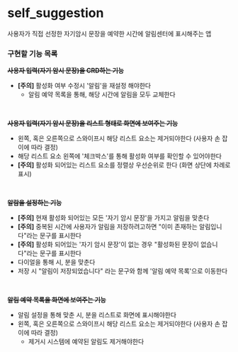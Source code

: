 # self_suggestion

사용자가 직접 선정한 자기암시 문장을 예약한 시간에 알림센터에 표시해주는 앱



### 구현할 기능 목록

~~**사용자 입력(자기 암시 문장)을 CRD하는 기능**~~
+ **[주의]** 활성화 여부 수정시 '알림'을 재설정 해야한다
  + 알림 예약 목록을 통해, 해당 시간에 알림을 모두 교체한다

</br>

~~**사용자 입력(자기 암시 문장)을 리스트 형태로 화면에 보여주는 기능**~~
+ 왼쪽, 혹은 오른쪽으로 스와이프시 해당 리스트 요소는 제거되야한다 (사용자 손 잡이에  따라 결정)
+ 해당 리스트 요소 왼쪽에 '체크박스'를 통해 활성화 여부를 확인할 수 있어야한다
+ **[주의]** 활성화 되어있는 리스트 요소를 정렬상 우선순위로 한다 (화면 상단에 차례로 표시)

</br>

~~**알람을 설정하는 기능**~~
+ **[주의]** 현재 활성화 되어있는 모든 '자기 암시 문장'을 가지고 알림을 맞춘다
+ **[주의]** 중복된 시간에 사용자가 알림을 저장하려고하면 "이미 존재하는 알림입니다"라는 문구를 표시한다
+ **[주의]** 활성화 되어있는 '자기 암시 문장'이 없는 경우 "활성화된 문장이 없습니다"라는 문구를 표시한다
+ 다이얼을 통해 시, 분을 맞춘다
+ 저장 시 "알림이 저장되었습니다" 라는 문구와 함께 '알림 예약 목록'으로 이동한다

</br>

~~**알림 예약 목록을 화면에 보여주는 기능**~~
+ 알림 설정을 통해 맞춘 시, 분을 리스트로 화면에 표시해야한다
+ 왼쪽, 혹은 오른쪽으로 스와이프시 해당 리스트 요소는 제거되야한다 (사용자 손 잡이에  따라 결정)
    + 제거시 시스템에 예약된 알림도 제거해야한다




